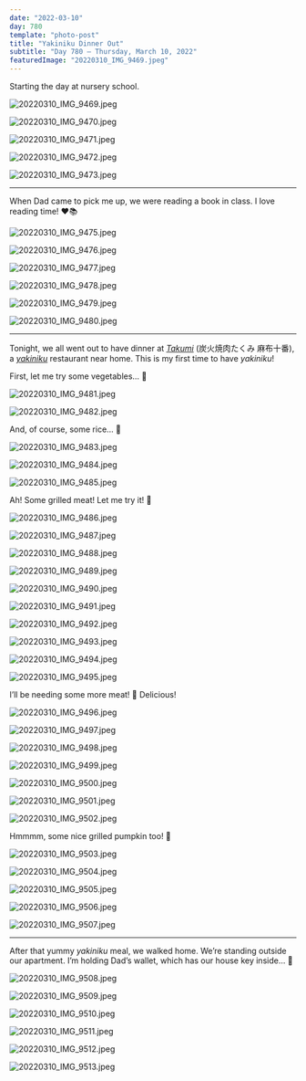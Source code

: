 ```yaml
---
date: "2022-03-10"
day: 780
template: "photo-post"
title: "Yakiniku Dinner Out"
subtitle: "Day 780 – Thursday, March 10, 2022"
featuredImage: "20220310_IMG_9469.jpeg"
---
```


Starting the day at nursery school.

![20220310_IMG_9469.jpeg](20220310_IMG_9469.jpeg)

![20220310_IMG_9470.jpeg](20220310_IMG_9470.jpeg)

![20220310_IMG_9471.jpeg](20220310_IMG_9471.jpeg)

![20220310_IMG_9472.jpeg](20220310_IMG_9472.jpeg)

![20220310_IMG_9473.jpeg](20220310_IMG_9473.jpeg)

<hr />

When Dad came to pick me up, we were reading a book in class. I love reading time! ❤️📚

![20220310_IMG_9475.jpeg](20220310_IMG_9475.jpeg)

![20220310_IMG_9476.jpeg](20220310_IMG_9476.jpeg)

![20220310_IMG_9477.jpeg](20220310_IMG_9477.jpeg)

![20220310_IMG_9478.jpeg](20220310_IMG_9478.jpeg)

![20220310_IMG_9479.jpeg](20220310_IMG_9479.jpeg)

![20220310_IMG_9480.jpeg](20220310_IMG_9480.jpeg)

<hr />

Tonight, we all went out to have dinner at _<a href="https://goo.gl/maps/mMnH65VTMP1UDbji8">Takumi</a>_ (炭火焼肉たくみ 麻布十番), a _<a href="https://en.wikipedia.org/wiki/Yakiniku">yakiniku</a>_ restaurant near home. This is my first time to have _yakiniku_!

First, let me try some vegetables… 🍆

![20220310_IMG_9481.jpeg](20220310_IMG_9481.jpeg)

![20220310_IMG_9482.jpeg](20220310_IMG_9482.jpeg)

And, of course, some rice… 🍚

![20220310_IMG_9483.jpeg](20220310_IMG_9483.jpeg)

![20220310_IMG_9484.jpeg](20220310_IMG_9484.jpeg)

![20220310_IMG_9485.jpeg](20220310_IMG_9485.jpeg)

Ah! Some grilled meat! Let me try it! 🥩

![20220310_IMG_9486.jpeg](20220310_IMG_9486.jpeg)

![20220310_IMG_9487.jpeg](20220310_IMG_9487.jpeg)

![20220310_IMG_9488.jpeg](20220310_IMG_9488.jpeg)

![20220310_IMG_9489.jpeg](20220310_IMG_9489.jpeg)

![20220310_IMG_9490.jpeg](20220310_IMG_9490.jpeg)

![20220310_IMG_9491.jpeg](20220310_IMG_9491.jpeg)

![20220310_IMG_9492.jpeg](20220310_IMG_9492.jpeg)

![20220310_IMG_9493.jpeg](20220310_IMG_9493.jpeg)

![20220310_IMG_9494.jpeg](20220310_IMG_9494.jpeg)

![20220310_IMG_9495.jpeg](20220310_IMG_9495.jpeg)

I’ll be needing some more meat! 🥩 Delicious!

![20220310_IMG_9496.jpeg](20220310_IMG_9496.jpeg)

![20220310_IMG_9497.jpeg](20220310_IMG_9497.jpeg)

![20220310_IMG_9498.jpeg](20220310_IMG_9498.jpeg)

![20220310_IMG_9499.jpeg](20220310_IMG_9499.jpeg)

![20220310_IMG_9500.jpeg](20220310_IMG_9500.jpeg)

![20220310_IMG_9501.jpeg](20220310_IMG_9501.jpeg)

![20220310_IMG_9502.jpeg](20220310_IMG_9502.jpeg)

Hmmmm, some nice grilled pumpkin too! 🎃

![20220310_IMG_9503.jpeg](20220310_IMG_9503.jpeg)

![20220310_IMG_9504.jpeg](20220310_IMG_9504.jpeg)

![20220310_IMG_9505.jpeg](20220310_IMG_9505.jpeg)

![20220310_IMG_9506.jpeg](20220310_IMG_9506.jpeg)

![20220310_IMG_9507.jpeg](20220310_IMG_9507.jpeg)

<hr />

After that yummy _yakiniku_ meal, we walked home. We’re standing outside our apartment. I’m holding Dad’s wallet, which has our house key inside… 🔑

![20220310_IMG_9508.jpeg](20220310_IMG_9508.jpeg)

![20220310_IMG_9509.jpeg](20220310_IMG_9509.jpeg)

![20220310_IMG_9510.jpeg](20220310_IMG_9510.jpeg)

![20220310_IMG_9511.jpeg](20220310_IMG_9511.jpeg)

![20220310_IMG_9512.jpeg](20220310_IMG_9512.jpeg)

![20220310_IMG_9513.jpeg](20220310_IMG_9513.jpeg)

